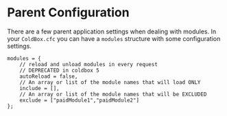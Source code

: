 # Parent Configuration

There are a few parent application settings when dealing with modules. In your `ColdBox.cfc` you can have a `modules` structure with some configuration settings.

```
modules = {
    // reload and unload modules in every request
    // DEPRECATED in coldbox 5
    autoReload = false,
    // An array or list of the module names that will load ONLY
    include = [],
    // An array or list of the module names that will be EXCLUDED
    exclude = ["paidModule1","paidModule2"]
};
```
